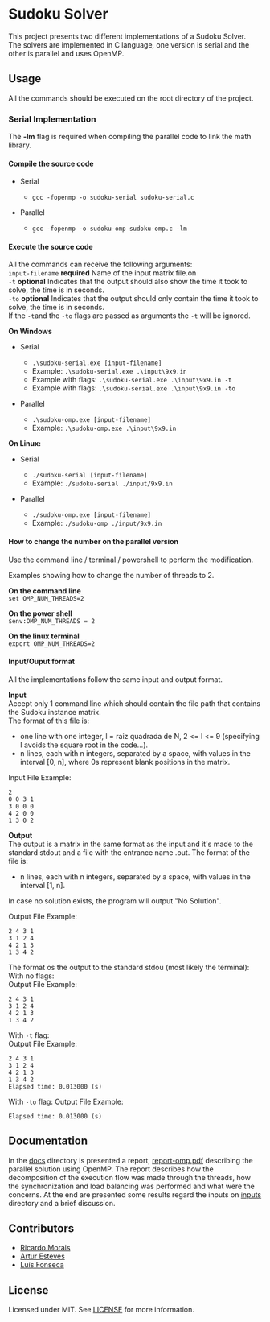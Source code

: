 # Sudoku Solver
This project presents two different implementations of a Sudoku Solver.  
The solvers are implemented in C language, one version is serial and the other is parallel and uses OpenMP.
	
## Usage
All the commands should be executed on the root directory of the project.  
### Serial Implementation

The **-lm** flag is required when compiling the parallel code to link the math library.  

#### Compile the source code
* Serial
    * `gcc -fopenmp -o sudoku-serial sudoku-serial.c`

* Parallel
    * `gcc -fopenmp -o sudoku-omp sudoku-omp.c -lm`

#### Execute the source code
All the commands can receive the following arguments:  
`input-filename` **required** Name of the input matrix file.on  
`-t` **optional** Indicates that the output should also show the time it took to solve, the time is in seconds.  
`-to` **optional** Indicates that the output should only contain the time it took to solve, the time is in seconds.  
If the `-t`and the `-to` flags are passed as arguments the `-t` will be ignored.

**On Windows**  

* Serial
    * `.\sudoku-serial.exe [input-filename]`  
    * Example: `.\sudoku-serial.exe .\input\9x9.in`
    * Example with flags: `.\sudoku-serial.exe .\input\9x9.in -t`
    * Example with flags: `.\sudoku-serial.exe .\input\9x9.in -to`

* Parallel
    * `.\sudoku-omp.exe [input-filename]`  
    * Example: `.\sudoku-omp.exe .\input\9x9.in` 
	
**On Linux:**  
* Serial
    * `./sudoku-serial [input-filename]`  
    * Example: `./sudoku-serial ./input/9x9.in`

* Parallel  
    * `./sudoku-omp.exe [input-filename]`  
    * Example: `./sudoku-omp ./input/9x9.in`


#### How to change the number on the parallel version
Use the command line / terminal / powershell to perform the modification.  

Examples showing how to change the number of threads to 2.

**On the command line**  
`set OMP_NUM_THREADS=2`
	
**On the power shell**  
`$env:OMP_NUM_THREADS = 2`

**On the linux terminal**  
`export OMP_NUM_THREADS=2`


#### Input/Ouput format
All the implementations follow the same input and output format.

**Input**  
Accept only 1 command line which should contain the file path that contains the Sudoku instance matrix.  
The format of this file is:  	
* one line with one integer, l = raiz quadrada de N, 2 <= l <= 9 (specifying l avoids the square root in the code...).
* n lines, each with n integers, separated by a space, with values in the interval [0, n], where 0s represent blank positions in the matrix.
	
Input File Example:  
```
2
0 0 3 1
3 0 0 0
4 2 0 0 
1 3 0 2
```
	
	
**Output**  
The output is a matrix in the same format as the input and it's made to the standard stdout and a file with the entrance name .out.
The format of the file is:
* n lines, each with n integers, separated by a space, with values in the interval [1, n].  

In case no solution exists, the program will output "No Solution".  

Output File Example: 
```
2 4 3 1
3 1 2 4
4 2 1 3
1 3 4 2
```

The format os the output to the standard stdou (most likely the terminal):
With no flags:  
Output File Example: 
```
2 4 3 1
3 1 2 4
4 2 1 3
1 3 4 2
```
With `-t` flag:  
Output File Example: 
```
2 4 3 1
3 1 2 4
4 2 1 3
1 3 4 2
Elapsed time: 0.013000 (s)
```

With `-to` flag:
Output File Example: 
```
Elapsed time: 0.013000 (s)
```

## Documentation
In the [docs](docs/) directory is presented a report, [report-omp.pdf](docs/report-omp.pdf) describing the parallel solution using OpenMP. The report describes how the decomposition of the execution flow was made through the threads, how the synchronization and load balancing was performed and what were the concerns. At the end are presented some results regard the inputs on [inputs](inputs/) directory and a brief discussion.

## Contributors
* [Ricardo Morais](https://github.com/moraispgsi)
* [Artur Esteves](https://github.com/arturesteves)
* [Luís Fonseca](https://github.com/nekrotzar)

## License  
Licensed under MIT. See [LICENSE](LICENSE) for more information. 
